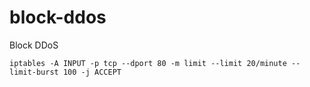 # block-ddos
Block DDoS

```
iptables -A INPUT -p tcp --dport 80 -m limit --limit 20/minute --limit-burst 100 -j ACCEPT
```
